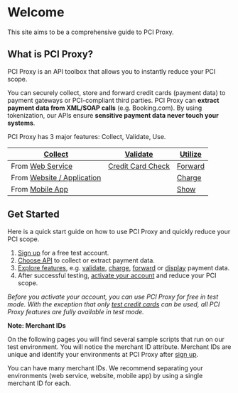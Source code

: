 # Welcome 

This site aims to be a comprehensive guide to PCI Proxy. 

## What is PCI Proxy?

PCI Proxy is an API toolbox that allows you to instantly reduce your PCI scope.

You can securely collect, store and forward credit cards (payment data) to payment gateways or PCI-compliant third parties. PCI Proxy can **extract payment data from XML/SOAP calls** (e.g. Booking.com). By using tokenization, our APIs ensure **sensitive payment data never touch your systems**.

PCI Proxy has 3 major features: Collect, Validate, Use. 

|**[Collect](collect_payment_data.html)**|**[Validate](validate.html)**|**[Utilize](utilize)**|
|---|---|---|
|From [Web Service](webservice.html)|[Credit Card Check](validate.html)|[Forward](forward.html)|
|From [Website / Application](website-application.html)||[Charge](charge.html)|
|From [Mobile App](mobile-app.html)||[Show](show.html)|

## Get Started

Here is a quick start guide on how to use PCI Proxy and quickly reduce your PCI scope.

 1. [Sign up](http://www.pci-proxy.com/) for a free test account.
 2. [Choose API](collect_payment_data.html) to collect or extract payment data.
 3. [Explore features](features.html), e.g. [validate](validate.html), [charge](charge.html), [forward](forward.html) or [display](retrieve.html) payment data.
 3. After successful testing, [activate your account](activate) and reduce your PCI scope.

*Before you activate your account, you can use PCI Proxy for free in test mode. With the exception that only [test credit cards](https://www.datatrans.ch/showcase/test-cc-numbers) can be used, all PCI Proxy features are fully available in test mode.*

**Note: Merchant IDs**

On the following pages you will find several sample scripts that run on our test environment. You will notice the merchant ID attribute. Merchant IDs are unique and identify your environments at PCI Proxy after [sign up](http://www.pci-proxy.com/).

You can have many merchant IDs. We recommend separating your environments (web service, website, mobile app) by using a single merchant ID for each.